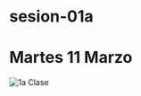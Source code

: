 # sesion-01a
# Martes 11 Marzo
![1a Clase](https://github.com/user-attachments/assets/64ae192c-436b-4611-9b1b-accd272d9b31)


